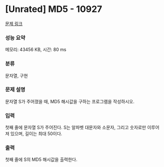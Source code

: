 # [Unrated] MD5 - 10927 

[문제 링크](https://www.acmicpc.net/problem/10927) 

### 성능 요약

메모리: 43456 KB, 시간: 80 ms

### 분류

문자열, 구현

### 문제 설명

<p>문자열 S가 주어졌을 때, MD5 해시값을 구하는 프로그램을 작성하시오.</p>

### 입력 

 <p>첫째 줄에 문자열 S가 주어진다. S는 알파벳 대문자와 소문자, 그리고 숫자로만 이루어져 있으며, 길이는 최대 50이다.</p>

### 출력 

 <p>첫째 줄에 S의 MD5 해시값을 출력한다.</p>

